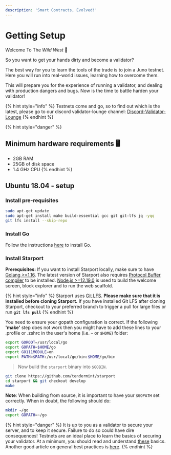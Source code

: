 ```yaml
---
description: 'Smart Contracts, Evolved!'
---
```


# Getting Setup

Welcome To The _Wild West_ 🤠

So you want to get your hands dirty and become a validator?

The best way for you to learn the tools of the trade is to join a Juno testnet. Here you will run into real-world issues, learning how to overcome them. 

This will prepare you for the experience of running a validator, and dealing with production dangers and bugs. Now is the time to battle harden your validator!

{% hint style="info" %}
Testnets come and go, so to find out which is the latest, please go to our discord validator-lounge channel: [Discord-Validator-Lounge](https://discord.gg/QcWPfK4gJ2%20)
{% endhint %}

{% hint style="danger" %}
## Minimum hardware requirements 🖥

* 2GB RAM
* 25GB of disk space
* 1.4 GHz CPU
{% endhint %}

## Ubuntu 18.04 - setup

### Install pre-requisites

```bash
sudo apt-get update
sudo apt-get install make build-essential gcc git git-lfs jq -yqq 
git lfs install --skip-repo
```

### Install Go

Follow the instructions [here](https://golang.org/doc/install) to install Go.

### Install Starport

**Prerequisites:** If you want to install Starport locally, make sure to have [Golang &gt;=1.16](https://golang.org/). The latest version of Starport also requires [Protocol Buffer compiler](https://grpc.io/docs/protoc-installation/) to be installed. [Node.js &gt;=12.19.0](https://nodejs.org/) is used to build the welcome screen, block explorer and to run the web scaffold.

{% hint style="info" %}
Starport uses [Git LFS](https://git-lfs.github.com/). **Please make sure that it is installed before cloning Starport.** If you have installed Git LFS after cloning Starport, checkout to your preferred branch to trigger a pull for large files or run **`git lfs pull`**
{% endhint %}

You need to ensure your gopath configuration is correct. If the following **'make'** step does not work then you might have to add these lines to your .profile or .zshrc in the user's home \(i.e. `~` or `$HOME`\) folder:

```bash
export GOROOT=/usr/local/go
export GOPATH=$HOME/go
export GO111MODULE=on
export PATH=$PATH:/usr/local/go/bin:$HOME/go/bin
```

> Now build the `starport` binary into `$GOBIN`.

```bash
git clone https://github.com/tendermint/starport
cd starport && git checkout develop
make
```

**Note**: When building from source, it is important to have your `$GOPATH` set correctly. When in doubt, the following should do:

```bash
mkdir ~/go
export GOPATH=~/go
```

{% hint style="danger" %}
It is up to you as a validator to secure your server, and to keep it secure. Failure to do so could have dire consequences! Testnets are an ideal place to learn the basics of securing your validator. At a minimum, you should read and understand [these](https://hub.cosmos.network/main/validators/security.html) basics. Another good article on general best practices is [here](https://www.digitalocean.com/community/tutorials/recommended-security-measures-to-protect-your-servers).
{% endhint %}

